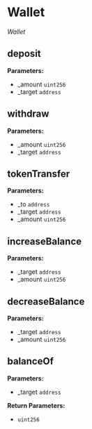 # Wallet
*Wallet*
## deposit

**Parameters:**
* _amount `uint256`
* _target `address`

## withdraw

**Parameters:**
* _amount `uint256`
* _target `address`

## tokenTransfer

**Parameters:**
* _to `address`
* _target `address`
* _amount `uint256`

## increaseBalance

**Parameters:**
* _target `address`
* _amount `uint256`

## decreaseBalance

**Parameters:**
* _target `address`
* _amount `uint256`

## balanceOf

**Parameters:**
* _target `address`

**Return Parameters:**
* `uint256`
